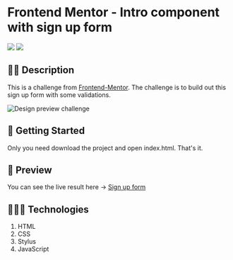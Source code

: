 # Frontend Mentor - Intro component with sign up form

![](https://img.shields.io/github/stars/alexcamachogz/sign-up-form-component)
![](https://img.shields.io/github/forks/alexcamachogz/sign-up-form-component)

## ✍🏻 Description
This is a challenge from [Frontend-Mentor](https://www.frontendmentor.io/challenges/article-preview-component-dYBN_pYFT).
The challenge is to build out this sign up form with some validations.

![Design preview challenge](https://res.cloudinary.com/dz209s6jk/image/upload/v1559829461/Challenges/ficuxtmo5kmd5bb8lmws.jpg)

## 🚀 Getting Started
Only you need download the project and open index.html. That's it.


## 🎨 Preview

You can see the live result here → [Sign up form](https://alexcamachogz.github.io/sign-up-form-component/)

## 👩🏻‍💻 Technologies
1. HTML
2. CSS
3. Stylus
4. JavaScript
